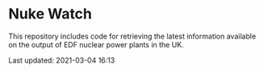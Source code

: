 # Nuke Watch

This repository includes code for retrieving the latest information available on the output of EDF nuclear power plants in the UK.

Last updated: 2021-03-04 16:13